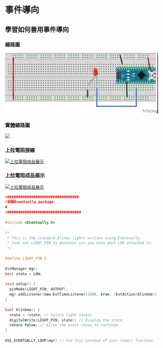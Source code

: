 # 事件導向
## 學習如何善用事件導向
### 線路圖
![](EventDrive_bb.jpg)

### 實體線路圖
![](IMG_0372.jpg)

### 上拉電阻接線
[![上拉電阻成品展示](https://img.youtube.com/vi/y28I-Kwlljg/2.jpg)](https://youtu.be/y28I-Kwlljg)

### 上拉電阻成品展示
[![上拉電阻成品展示](https://img.youtube.com/vi/_LYhqSXSdy8/1.jpg)](https://youtu.be/_LYhqSXSdy8)



```C++
##################################
#安裝Eventually package
#
###################################

#include <Eventually.h>

/*
 * This is the standard blinky lights written using Eventually.
 * Just set LIGHT_PIN to whatever pin you have your LED attached to.
 */

#define LIGHT_PIN 5

EvtManager mgr;
bool state = LOW;

void setup() {
  pinMode(LIGHT_PIN, OUTPUT);
  mgr.addListener(new EvtTimeListener(1000, true, (EvtAction)blinkme)); 
}

bool blinkme() {
  state = !state; // Switch light states
  digitalWrite(LIGHT_PIN, state); // Display the state
  return false; // Allow the event chain to continue
}

USE_EVENTUALLY_LOOP(mgr) // Use this instead of your loop() function.
```

